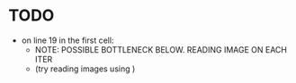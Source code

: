 # TODO
* on line 19 in the first cell:
    * NOTE: POSSIBLE BOTTLENECK BELOW. READING IMAGE ON EACH ITER
    * (try reading images using )

